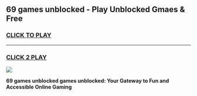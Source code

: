
## 69 games unblocked - Play Unblocked Gmaes & Free
<h3>
<a href="https://premium.freeplayer.one?title=69_games_unblocked&ref=20F">CLICK TO PLAY</a></h3>
<hr>

<h3>
<a href="https://premium.freeplayer.one?title=69_games_unblocked&ref=20F">CLICK 2 PLAY</a>
  
</h3>

<a href="https://premium.freeplayer.one?title=69_games_unblocked&ref=20F/"><img src="https://clearcache.store/games.png"></a>


**69 games unblocked games unblocked: Your Gateway to Fun and Accessible Online Gaming**
